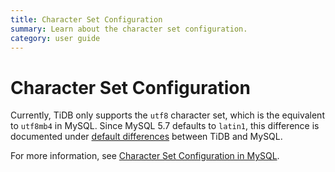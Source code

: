 ```yaml
---
title: Character Set Configuration
summary: Learn about the character set configuration.
category: user guide
---
```


# Character Set Configuration

Currently, TiDB only supports the `utf8` character set, which is the equivalent to `utf8mb4` in MySQL. Since MySQL 5.7 defaults to `latin1`, this difference is documented under [default differences](mysql-compatibility.md#default-differences) between TiDB and MySQL.

For more information, see [Character Set Configuration in MySQL](https://dev.mysql.com/doc/refman/5.7/en/charset-configuration.html).
